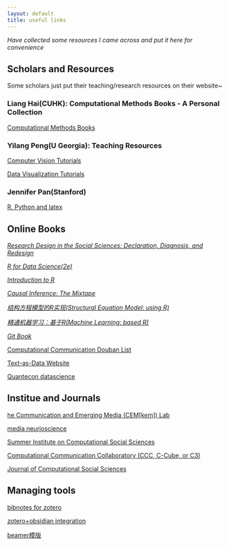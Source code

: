 ```yaml
---
layout: default
title: useful links
---
```


_Have collected some resources I came across and put it here for convenience_



## Scholars and Resources
Some scholars just put their teaching/research resources on their website~


### Liang Hai(CUHK): Computational Methods Books - A Personal Collection
[Computational Methods Books](https://drhailiang.com/posts/2022/01/blog-post-2/)

### Yilang Peng(U Georgia): Teaching Resources
[Computer Vision Tutorials](https://yilangpeng.com/computer-vision/)

[Data Visualization Tutorials](https://yilangpeng.com/data-visualization/)

<!-- ### ucsd phd candidate, leoyang
[personal website](https://www.leoyang.org/) -->

<!-- ### nju 王成军，计算传播
[personal website](https://chengjunwang.com/?continueFlag=193cc6f1a8c951cb53ea27f182049c74) -->

### Jennifer Pan(Stanford)
[R, Python and latex](https://jenpan.com/resources/)

<!-- ### stony brook, yongjun zhang
[data](https://yongjunzhang.com/data/) -->

<!-- ### 可视化 yasai, the paper
[wangyasai](wangyasai.github.io) -->

## Online Books

[_Research Design in the Social Sciences: Declaration, Diagnosis, and Redesign_](https://book.declaredesign.org/?continueFlag=193cc6f1a8c951cb53ea27f182049c74)

[_R for Data Science(2e)_](https://r4ds.had.co.nz/)

[_Introduction to R_](https://intro2r.com/)

[_Causal Inference: The Mixtape_](https://mixtape.scunning.com/)

[_结构方程模型的R实现(Structural Equation Model: using R)_](https://bookdown.org/l978010919/sem_using_R/)

[_精通机器学习：基于R(Machine Learning: based R)_](https://cread.jd.com/read/startRead.action?bookId=30418738&readType=1)

[_Git Book_](https://git-scm.com/book/zh/v2)

[Computational Communication Douban List](https://www.douban.com/doulist/36499472/?dt_dapp=1&dt_platform=com.douban.activity.wechat_friends)

[Text-as-Data Website](https://joeornstein.github.io/text-as-data/)

[Quantecon datascience](https://datascience.quantecon.org/)

## Institue and Journals

[he Communication and Emerging Media (CEM[kem]) Lab](https://cemlab.github.io/index.html)

<!-- 传播神经科学家
https://fhopp.github.io





Maggie Zhang,
https://drmaggiezhang.com/ -->



<!-- https://www.comm.ucsb.edu/people/ren%C3%A9-weber -->

[media neurioscience](https://www.medianeuroscience.org/)

[Summer Institute on Computational Social Sciences](https://sicss.io/)

[Computational Communication Collaboratory (CCC, C-Cube, or C3)](https://computational-communication.com/)

[Journal of Computational Social Sciences](https://www.springer.com/journal/42001/)


## Managing tools

[bibnotes for zotero](https://github.com/stefanopagliari/bibnotes)

[zotero+obsidian integration](https://dannyhatcher.com/zotero-obsidian-integration/)


[beamer模版](https://github.com/lemoxiao/Awesome-Beamer-Collection)


